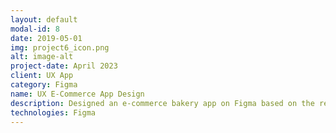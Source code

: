 ```yaml
---
layout: default
modal-id: 8
date: 2019-05-01
img: project6_icon.png
alt: image-alt
project-date: April 2023
client: UX App
category: Figma
name: UX E-Commerce App Design 
description: Designed an e-commerce bakery app on Figma based on the requirements and functionality the client desired and the customer personas developed.
technologies: Figma
---
```

